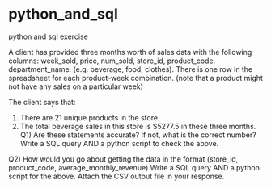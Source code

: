 # python_and_sql
python and sql exercise

A client has provided three months worth of sales data with the following columns:
week_sold, price, num_sold, store_id, product_code, department_name. (e.g. beverage, food, clothes).
There is one row in the spreadsheet for each product-week combination. (note that a product might not have any sales on a particular week)

The client says that: 
1) There are 21 unique products in the store 
2) The total beverage sales in this store is $5277.5 in these three months. 
Q1) Are these statements accurate? If not, what is the correct number? Write a SQL query AND a python script to check the above.

Q2) How would you go about getting the data in the format (store_id, product_code, average_monthly_revenue)
Write a SQL query AND a python script for the above. Attach the CSV output file in your response.